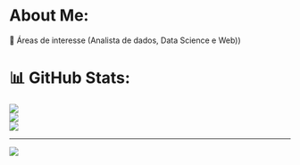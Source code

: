 #  About Me:
🔭 Áreas de interesse (Analista de dados, Data Science e Web))<br>

# 📊 GitHub Stats:
![](https://github-readme-stats.vercel.app/api?username=nomevict&theme=dark&hide_border=false&include_all_commits=false&count_private=false)<br/>
![](https://github-readme-streak-stats.herokuapp.com/?user=nomevict&theme=dark&hide_border=false)<br/>
![](https://github-readme-stats.vercel.app/api/top-langs/?username=nomevict&theme=dark&hide_border=false&include_all_commits=false&count_private=false&layout=compact)

---
[![](https://visitcount.itsvg.in/api?id=nomevict&icon=0&color=0)](https://visitcount.itsvg.in)

<!-- Proudly created with GPRM ( https://gprm.itsvg.in ) -->

